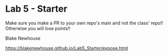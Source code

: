 # Lab 5 - Starter
Make sure you make a PR to your own repo's main and not the class' repo!! Otherwise you will lose points!!

Blake Newhouse

https://blakenewhouse.github.io/Lab5_Starter/expose.html
